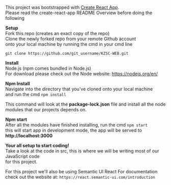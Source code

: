 This project was bootstrapped with [Create React App](https://github.com/facebookincubator/create-react-app).  
Please read the create-react-app README Overview before doing the following  
  
**Setup**  
Fork this repo (creates an exact copy of the repo)  
Clone the newly forked repo from your remote Github account   
onto your local machine by running the cmd in your cmd line  
  
`git clone https://github.com/git_username/KZSC-WEB.git`  
  
**Install**  
Node.js (npm comes bundled in Node.js)  
For download please check out the Node website: https://nodejs.org/en/  
  
**Npm Install**   
Navigate into the directory that you've cloned onto your local machine   
and run the cmd `npm install`
  
This command will look at the **package-lock.json** file and install all the node  
modules that our projects depends on.   
  
**Npm start**  
After all the modules have finished installing, run the cmd `npm start`     
this will start app in development mode, the app will be served to **http://localhost:3000**  
  
**Your all setup to start coding!**  
Take a look at the code in src, this is where we will be writing most of our JavaScript code  
for this project.

For this project we'll also be using Semantic UI React
For documentation check out the website at: `https://react.semantic-ui.com/introduction`
